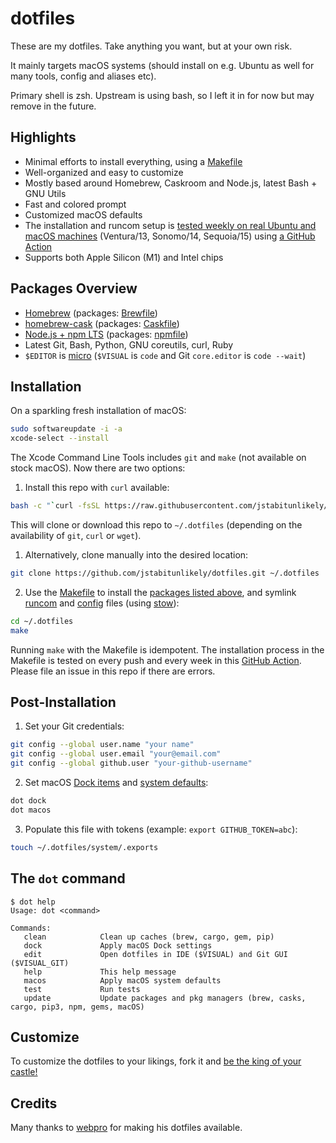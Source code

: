# dotfiles

These are my dotfiles. Take anything you want, but at your own risk.

It mainly targets macOS systems (should install on e.g. Ubuntu as well for many tools, config and aliases etc).

Primary shell is zsh. Upstream is using bash, so I left it in for now but may remove in the future.

## Highlights

- Minimal efforts to install everything, using a [Makefile](./Makefile)
- Well-organized and easy to customize
- Mostly based around Homebrew, Caskroom and Node.js, latest Bash + GNU Utils
- Fast and colored prompt
- Customized macOS defaults
- The installation and runcom setup is
  [tested weekly on real Ubuntu and macOS machines](https://github.com/jstabitunlikely/dotfiles/actions)
  (Ventura/13, Sonomo/14, Sequoia/15) using [a GitHub Action](./.github/workflows/dotfiles-installation.yml)
- Supports both Apple Silicon (M1) and Intel chips

## Packages Overview

- [Homebrew](https://brew.sh) (packages: [Brewfile](./install/Brewfile))
- [homebrew-cask](https://github.com/Homebrew/homebrew-cask) (packages: [Caskfile](./install/Caskfile))
- [Node.js + npm LTS](https://nodejs.org/en/download/) (packages: [npmfile](./install/npmfile))
- Latest Git, Bash, Python, GNU coreutils, curl, Ruby
- `$EDITOR` is [micro](https://micro-editor.github.io) (`$VISUAL` is `code` and Git `core.editor` is `code --wait`)

## Installation

On a sparkling fresh installation of macOS:

```zsh
sudo softwareupdate -i -a
xcode-select --install
```

The Xcode Command Line Tools includes `git` and `make` (not available on stock macOS). Now there are two options:

1. Install this repo with `curl` available:

```zsh
bash -c "`curl -fsSL https://raw.githubusercontent.com/jstabitunlikely/dotfiles/master/remote-install.sh`"
```

This will clone or download this repo to `~/.dotfiles` (depending on the availability of `git`, `curl` or `wget`).

1. Alternatively, clone manually into the desired location:

```zsh
git clone https://github.com/jstabitunlikely/dotfiles.git ~/.dotfiles
```

2. Use the [Makefile](./Makefile) to install the [packages listed above](#packages-overview), and symlink
   [runcom](./runcom) and [config](./config) files (using [stow](https://www.gnu.org/software/stow/)):

```zsh
cd ~/.dotfiles
make
```

Running `make` with the Makefile is idempotent. The installation process in the Makefile is tested on every push and every week in this
[GitHub Action](https://github.com/jstabitunlikely/dotfiles/actions). Please file an issue in this repo if there are errors.

## Post-Installation

1. Set your Git credentials:

```sh
git config --global user.name "your name"
git config --global user.email "your@email.com"
git config --global github.user "your-github-username"
```

2. Set macOS [Dock items](./macos/dock.sh) and [system defaults](./macos/defaults.sh):

```sh
dot dock
dot macos
```

3. Populate this file with tokens (example: `export GITHUB_TOKEN=abc`):

```sh
touch ~/.dotfiles/system/.exports
```

## The `dot` command

```
$ dot help
Usage: dot <command>

Commands:
   clean            Clean up caches (brew, cargo, gem, pip)
   dock             Apply macOS Dock settings
   edit             Open dotfiles in IDE ($VISUAL) and Git GUI ($VISUAL_GIT)
   help             This help message
   macos            Apply macOS system defaults
   test             Run tests
   update           Update packages and pkg managers (brew, casks, cargo, pip3, npm, gems, macOS)
```

## Customize

To customize the dotfiles to your likings, fork it and [be the king of your castle!](https://www.webpro.nl/articles/getting-started-with-dotfiles)

## Credits

Many thanks to [webpro](https://github.com/webpro/dotfiles) for making his dotfiles available.
